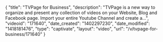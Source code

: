 {
    "title": "TVPage for Business",
    "description": "TVPage is a new way to organize and present any collection of videos on your Website, Blog and Facebook page. Import your entire Youtube Channel and create a...",
    "videoid": "171640",
    "date_created": "1402297230",
    "date_modified": "1418181476",
    "type": "captivate",
    "layout": "video",
    "url": "\/v\/tvpage-for-business\/171640"
}